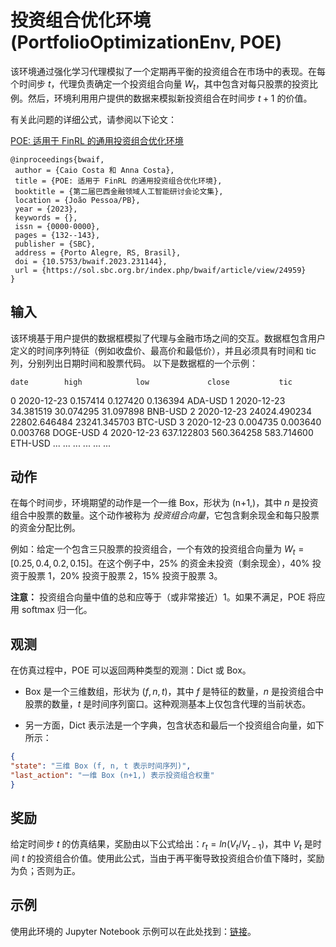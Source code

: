 # 投资组合优化环境 (PortfolioOptimizationEnv, POE)

该环境通过强化学习代理模拟了一个定期再平衡的投资组合在市场中的表现。在每个时间步 $t$，代理负责确定一个投资组合向量 $W_{t}$，其中包含对每只股票的投资比例。然后，环境利用用户提供的数据来模拟新投资组合在时间步 $t+1$ 的价值。

有关此问题的详细公式，请参阅以下论文：

[POE: 适用于 FinRL 的通用投资组合优化环境](https://doi.org/10.5753/bwaif.2023.231144)
```
@inproceedings{bwaif,
 author = {Caio Costa 和 Anna Costa},
 title = {POE: 适用于 FinRL 的通用投资组合优化环境},
 booktitle = {第二届巴西金融领域人工智能研讨会论文集},
 location = {João Pessoa/PB},
 year = {2023},
 keywords = {},
 issn = {0000-0000},
 pages = {132--143},
 publisher = {SBC},
 address = {Porto Alegre, RS, Brasil},
 doi = {10.5753/bwaif.2023.231144},
 url = {https://sol.sbc.org.br/index.php/bwaif/article/view/24959}
}
```


## 输入
该环境基于用户提供的数据框模拟了代理与金融市场之间的交互。数据框包含用户定义的时间序列特征（例如收盘价、最高价和最低价），并且必须具有时间和 tic 列，分别列出日期时间和股票代码。
以下是数据框的一个示例：

    date        high            low             close           tic
0   2020-12-23  0.157414        0.127420        0.136394        ADA-USD
1   2020-12-23  34.381519       30.074295       31.097898       BNB-USD
2   2020-12-23  24024.490234    22802.646484    23241.345703    BTC-USD
3   2020-12-23  0.004735        0.003640        0.003768        DOGE-USD
4   2020-12-23  637.122803      560.364258      583.714600      ETH-USD
... ...         ...             ...             ...             ...


## 动作
在每个时间步，环境期望的动作是一个一维 Box，形状为 (n+1,)，其中 $n$ 是投资组合中股票的数量。这个动作被称为 *投资组合向量*，它包含剩余现金和每只股票的资金分配比例。

例如：给定一个包含三只股票的投资组合，一个有效的投资组合向量为 $W_{t} = [0.25, 0.4, 0.2, 0.15]$。在这个例子中，25% 的资金未投资（剩余现金），40% 投资于股票 1，20% 投资于股票 2，15% 投资于股票 3。

**注意：** 投资组合向量中值的总和应等于（或非常接近）1。如果不满足，POE 将应用 softmax 归一化。

## 观测
在仿真过程中，POE 可以返回两种类型的观测：Dict 或 Box。

- Box 是一个三维数组，形状为 $(f, n, t)$，其中 $f$ 是特征的数量，$n$ 是投资组合中股票的数量，$t$ 是时间序列窗口。这种观测基本上仅包含代理的当前状态。

- 另一方面，Dict 表示法是一个字典，包含状态和最后一个投资组合向量，如下所示：

```json
{
"state": "三维 Box (f, n, t 表示时间序列)",
"last_action": "一维 Box (n+1,) 表示投资组合权重"
}
```


## 奖励
给定时间步 $t$ 的仿真结果，奖励由以下公式给出：$r_{t} = ln(V_{t}/V_{t-1})$，其中 $V_{t}$ 是时间 $t$ 的投资组合价值。使用此公式，当由于再平衡导致投资组合价值下降时，奖励为负；否则为正。

## 示例
使用此环境的 Jupyter Notebook 示例可以在此处找到：[链接](/examples/FinRL_PortfolioOptimizationEnv_Demo.ipynb)。